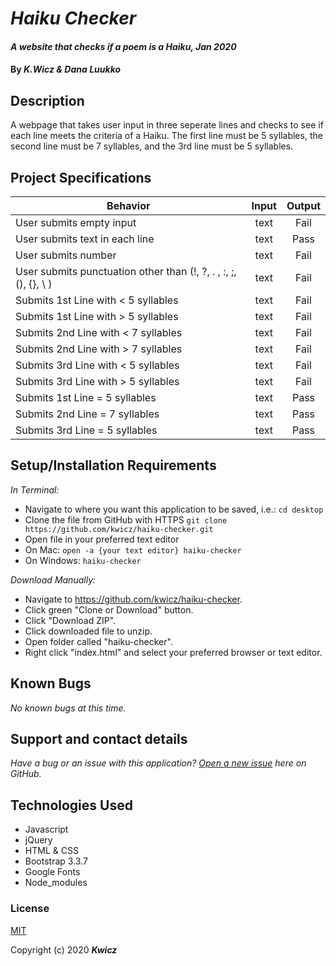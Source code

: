 # _Haiku Checker_

#### _A website that checks if a poem is a Haiku, Jan 2020_

#### By _**K.Wicz & Dana Luukko**_

## Description

A webpage that takes user input in three seperate lines and checks to see if each line meets the criteria of a Haiku. The first line must be 5 syllables, the second line must be 7 syllables, and the 3rd line must be 5 syllables.

## Project Specifications

|Behavior|Input|Output|
|---|:---:|:---:|
| User submits empty input | text | Fail |
| User submits text in each line| text | Pass |
| User submits number | text | Fail |
| User submits punctuation other than (!, ?, . , :, ;, (), {}, \ ) | text | Fail |
| Submits 1st Line with < 5 syllables | text | Fail |
| Submits 1st Line with > 5 syllables | text | Fail |
| Submits 2nd Line with < 7 syllables | text | Fail |
| Submits 2nd Line with > 7 syllables | text | Fail |
| Submits 3rd Line with < 5 syllables | text | Fail |
| Submits 3rd Line with > 5 syllables | text | Fail | 
| Submits 1st Line = 5 syllables | text | Pass |
| Submits 2nd Line = 7 syllables | text | Pass |
| Submits 3rd Line = 5 syllables | text | Pass |


## Setup/Installation Requirements

_In Terminal:_

* Navigate to where you want this application to be saved, i.e.:
```cd desktop```
* Clone the file from GitHub with HTTPS
```git clone https://github.com/kwicz/haiku-checker.git```
* Open file in your preferred text editor
* On Mac: ```open -a {your text editor} haiku-checker```
* On Windows: ```haiku-checker```

_Download Manually:_

* Navigate to https://github.com/kwicz/haiku-checker.
* Click green "Clone or Download" button.
* Click "Download ZIP".
* Click downloaded file to unzip.
* Open folder called "haiku-checker".
* Right click "index.html" and select your preferred browser or text editor.

## Known Bugs

_No known bugs at this time._

## Support and contact details

_Have a bug or an issue with this application? [Open a new issue](https://github.com/kwicz/haiku-checker/issues) here on GitHub._

## Technologies Used

* Javascript
* jQuery
* HTML & CSS
* Bootstrap 3.3.7
* Google Fonts
* Node_modules

### License

[MIT](https://choosealicense.com/licenses/mit/)

Copyright (c) 2020 **_Kwicz_**

